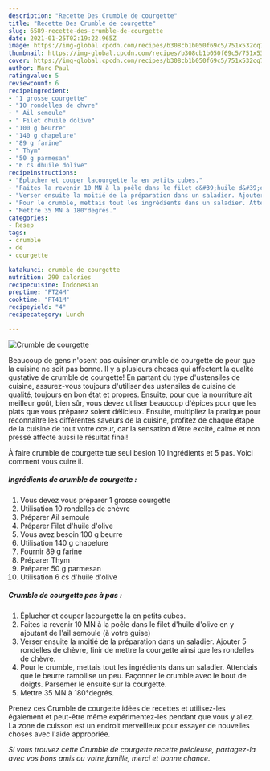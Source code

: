 ```yaml
---
description: "Recette Des Crumble de courgette"
title: "Recette Des Crumble de courgette"
slug: 6589-recette-des-crumble-de-courgette
date: 2021-01-25T02:19:22.965Z
image: https://img-global.cpcdn.com/recipes/b308cb1b050f69c5/751x532cq70/crumble-de-courgette-photo-principale-de-la-recette.jpg
thumbnail: https://img-global.cpcdn.com/recipes/b308cb1b050f69c5/751x532cq70/crumble-de-courgette-photo-principale-de-la-recette.jpg
cover: https://img-global.cpcdn.com/recipes/b308cb1b050f69c5/751x532cq70/crumble-de-courgette-photo-principale-de-la-recette.jpg
author: Marc Paul
ratingvalue: 5
reviewcount: 6
recipeingredient:
- "1 grosse courgette"
- "10 rondelles de chvre"
- " Ail semoule"
- " Filet dhuile dolive"
- "100 g beurre"
- "140 g chapelure"
- "89 g farine"
- " Thym"
- "50 g parmesan"
- "6 cs dhuile dolive"
recipeinstructions:
- "Éplucher et couper lacourgette la en petits cubes."
- "Faites la revenir 10 MN à la poêle dans le filet d&#39;huile d&#39;olive en y ajoutant de l&#39;ail semoule (à votre guise)"
- "Verser ensuite la moitié de la préparation dans un saladier. Ajouter 5 rondelles de chèvre, finir de mettre la courgette ainsi que les rondelles de chèvre."
- "Pour le crumble, mettais tout les ingrédients dans un saladier. Attendais que le beurre ramollise un peu. Façonner le crumble avec le bout de doigts. Parsemer le ensuite sur la courgette."
- "Mettre 35 MN à 180°degrés."
categories:
- Resep
tags:
- crumble
- de
- courgette

katakunci: crumble de courgette 
nutrition: 290 calories
recipecuisine: Indonesian
preptime: "PT24M"
cooktime: "PT41M"
recipeyield: "4"
recipecategory: Lunch

---
```



![Crumble de courgette](https://img-global.cpcdn.com/recipes/b308cb1b050f69c5/751x532cq70/crumble-de-courgette-photo-principale-de-la-recette.jpg)

Beaucoup de gens n'osent pas cuisiner crumble de courgette de peur que la cuisine ne soit pas bonne. Il y a plusieurs choses qui affectent la qualité gustative de crumble de courgette! En partant du type d'ustensiles de cuisine, assurez-vous toujours d'utiliser des ustensiles de cuisine de qualité, toujours en bon état et propres. Ensuite, pour que la nourriture ait meilleur goût, bien sûr, vous devez utiliser beaucoup d'épices pour que les plats que vous préparez soient délicieux. Ensuite, multipliez la pratique pour reconnaître les différentes saveurs de la cuisine, profitez de chaque étape de la cuisine de tout votre cœur, car la sensation d'être excité, calme et non pressé affecte aussi le résultat final!

<!--inarticleads1-->

À faire crumble de courgette tue seul besion 10 Ingrédients et 5 pas. Voici comment vous cuire il.

##### Ingrédients de crumble de courgette :

1. Vous devez vous préparer 1 grosse courgette
1. Utilisation 10 rondelles de chèvre
1. Préparer  Ail semoule
1. Préparer  Filet d&#39;huile d&#39;olive
1. Vous avez besoin 100 g beurre
1. Utilisation 140 g chapelure
1. Fournir 89 g farine
1. Préparer  Thym
1. Préparer 50 g parmesan
1. Utilisation 6 cs d&#39;huile d&#39;olive




<!--inarticleads2-->

##### Crumble de courgette pas à pas :

1. Éplucher et couper lacourgette la en petits cubes.
1. Faites la revenir 10 MN à la poêle dans le filet d&#39;huile d&#39;olive en y ajoutant de l&#39;ail semoule (à votre guise)
1. Verser ensuite la moitié de la préparation dans un saladier. Ajouter 5 rondelles de chèvre, finir de mettre la courgette ainsi que les rondelles de chèvre.
1. Pour le crumble, mettais tout les ingrédients dans un saladier. Attendais que le beurre ramollise un peu. Façonner le crumble avec le bout de doigts. Parsemer le ensuite sur la courgette.
1. Mettre 35 MN à 180°degrés.




<!--inarticleads1-->

<p>
Prenez ces Crumble de courgette idées de recettes et utilisez-les également et peut-être même expérimentez-les pendant que vous y allez. La zone de cuisson est un endroit merveilleux pour essayer de nouvelles choses avec l'aide appropriée.
</p>

<p>
<i>Si vous trouvez cette Crumble de courgette recette précieuse, partagez-la avec vos bons amis ou votre famille, merci et bonne chance.</i>
</p>
